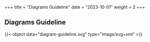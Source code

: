 +++
title = "Diagrams Guideline"
date = "2023-10-01"
weight = 2
+++

##  Diagrams Guideline

{{< object data="diagram-guideline.svg" type="image/svg+xml" >}}
